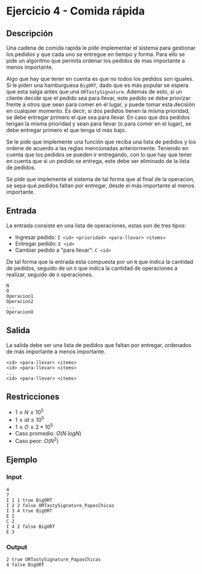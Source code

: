 # Ejercicio 4 - Comida rápida

## Descripción

Una cadena de comida rapida le pide implementar el sistema para gestionar los pedidos y que cada uno se entregue en tiempo y forma. Para ello se pide un algoritmo que permita ordenar los pedidos de mas importante a menos importante.

Algo que hay que tener en cuenta es que no todos los pedidos son iguales. Si le piden una hamburguesa `BigORT`, dado que es más popular se espera que esta salga antes que una `ORTastySignature`. Ademas de esto, si un cliente decide que el pedido sea para llevar, este pedido se debe priorizar frente a otros que sean para comer en el lugar, y puede tomar esta decisión en cualquier momento. Es decir, si dos pedidos tienen la misma prioridad, se debe entregar primero el que sea para llevar. En caso que dos pedidos tengan la misma prioridad y sean para llevar (o para comer en el lugar), se debe entregar primero el que tenga id más bajo.

Se le pide que implemente una función que reciba una lista de pedidos y los ordene de acuerdo a las reglas mencionadas anteriormente. Teniendo en cuenta que los pedidos se pueden ir entregando, con lo que hay que tener en cuenta que si un pedido se entrega, este debe ser eliminado de la lista de pedidos.

Se pide que implemente el sistema de tal forma que al final de la operacion, se sepa qué pedidos faltan por entregar, desde el más importante al menos importante.

## Entrada

La entrada consiste en una lista de operaciones, estas son de tres tipos:

- Ingresar pedido: `I <id> <prioridad> <para-llevar> <items>`
- Entregar pedido: `E <id>`
- Cambiar pedido a "para llevar": `C <id>`

De tal forma que la entrada esta compuesta por un `N` que indica la cantidad de pedidos, seguido de un `O` que indica la cantidad de operaciones a realizar, seguido de `O` operaciones.

```plaintext
N
O
Operacion1
Operacion2
...
OperacionO
```

## Salida

La salida debe ser una lista de pedidos que faltan por entregar, ordenados de más importante a menos importante.

```plaintext
<id> <para-llevar> <items>
<id> <para-llevar> <items>
...
<id> <para-llevar> <items>
```

## Restricciones

- $1 \leq N \leq 10^5$
- $1 \leq id \leq 10^5$
- $1 \leq O \leq 2*10^5$
- Caso promedio: $O(N\ log N)$
- Caso peor: $O(N^2)$

## Ejemplo

### Input

```plaintext
4
7
I 1 1 true BigORT
I 2 2 false ORTastySignature_PapasChicas
I 3 4 true BigORT
E 1
C 2
I 4 2 false BigORT
E 3
```

### Output

```plaintext
2 true ORTastySignature_PapasChicas
4 false BigORT
```
